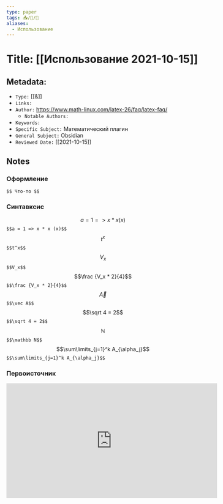 ```yaml
---
type: paper
tags: 📥️/📜️/🔢
aliases:
  - Использование 
---
```




# Title: **[[Использование 2021-10-15]]**


## Metadata:

- `Type:` [[&]]
- `Links:`
- `Author:` https://www.math-linux.com/latex-26/faq/latex-faq/
    - `Notable Authors:` 
- `Keywords:` 
- `Specific Subject:` Математический плагин
- `General Subject:` Obsidian
- `Reviewed Date:` [[2021-10-15]]


## Notes

### Оформление
`$$ Что-то $$`

### Синтавксис
$$a = 1 => x * x (x)$$
`$$a = 1 => x * x (x)$$`
$$t^x$$
`$$t^x$$`
$$V_x$$
`$$V_x$$`
$$\frac {V_x * 2}{4}$$
`$$\frac {V_x * 2}{4}$$`
$$\vec A$$
`$$\vec A$$`
$$\sqrt 4 = 2$$
`$$\sqrt 4 = 2$$`
$$\mathbb N$$
`$$\mathbb N$$`
$$\sum\limits_{j=1}^k A_{\alpha_j}$$
`$$\sum\limits_{j=1}^k A_{\alpha_j}$$`

### Первоисточник
<center>
    <iframe border=0 frameborder=0 height=300 width=550 src="https://www.math-linux.com/latex-26/faq/latex-faq/"></iframe>
</center>